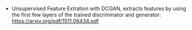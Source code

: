 * Unsupervised Feature Extration with DCGAN, extracts features by using the first few layers of the trained discriminator and generator: https://arxiv.org/pdf/1511.06434.pdf
